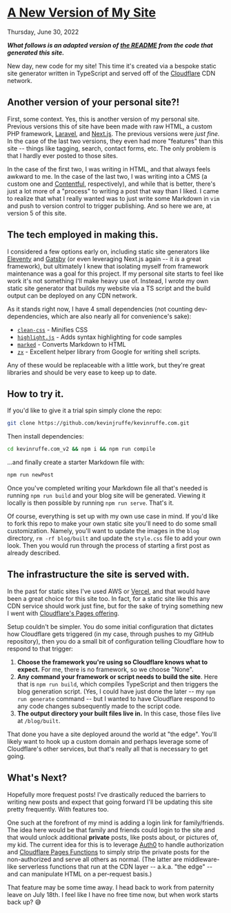 # [A New Version of My Site](/a-new-version-of-my-site)

<div class=post-date>Thursday, June 30, 2022</div>

**_What follows is an adapted version of [the README](https://github.com/kevinjruffe/kevinruffe.com#readme) from the code that generated this site._**

New day, new code for my site! This time it's created via a bespoke static site generator written in TypeScript and served off of the [Cloudflare](https://www.cloudflare.com/) CDN network.

## Another version of your personal site?!

First, some context. Yes, this is another version of my personal site. Previous versions this of site have been made with raw HTML, a custom PHP framework, [Laravel](https://laravel.com/), and [Next.js](https://nextjs.org/). The previous versions were _just fine._ In the case of the last two versions, they even had more "features" than this site -- things like tagging, search, contact forms, etc. The only problem is that I hardly ever posted to those sites.

In the case of the first two, I was writing in HTML, and that always feels awkward to me. In the case of the last two, I was writing into a CMS (a custom one and [Contentful](https://www.contentful.com/), respectively), and while that is better, there's just a lot more of a "process" to writing a post that way than I liked. I came to realize that what I really wanted was to just write some Markdown in `vim` and push to version control to trigger publishing. And so here we are, at version 5 of this site.

## The tech employed in making this.

I considered a few options early on, including static site generators like [Eleventy](https://www.11ty.dev/) and [Gatsby](https://www.gatsbyjs.com/) (or even leveraging Next.js again -- it _is_ a great framework), but ultimately I knew that isolating myself from framework maintenance was a goal for this project. If my personal site starts to feel like work it's not something I'll make heavy use of. Instead, I wrote my own static site generator that builds my website via a TS script and the build output can be deployed on any CDN network.

As it stands right now, I have 4 small dependencies (not counting dev-dependencies, which are also nearly all for convenience's sake):

- [`clean-css`](https://github.com/clean-css/clean-css#readme) - Minifies CSS
- [`highlight.js`](https://highlightjs.org/) - Adds syntax highlighting for code samples
- [`marked`](https://marked.js.org/) - Converts Markdown to HTML
- [`zx`](https://github.com/google/zx#readme) - Excellent helper library from Google for writing shell scripts.

Any of these would be replaceable with a little work, but they're great libraries and should be very ease to keep up to date.

## How to try it.

If you'd like to give it a trial spin simply clone the repo:

```bash
git clone https://github.com/kevinjruffe/kevinruffe.com.git
```

Then install dependencies:

```bash
cd kevinruffe.com_v2 && npm i && npm run compile
```

...and finally create a starter Markdown file with:

```bash
npm run newPost
```

Once you've completed writing your Markdown file all that's needed is running `npm run build` and your blog site will be generated. Viewing it locally is then possible by running `npm run serve`. That's it.

Of course, everything is set up with my own use case in mind. If you'd like to fork this repo to make your own static site you'll need to do some small customization. Namely, you'll want to update the images in the `blog` directory, `rm -rf blog/built` and update the `style.css` file to add your own look. Then you would run through the process of starting a first post as already described.

## The infrastructure the site is served with.

In the past for static sites I've used AWS or [Vercel](https://vercel.com/), and that would have been a great choice for this site too. In fact, for a static site like this any CDN service should work just fine, but for the sake of trying something new I went with [Cloudflare's Pages offering](https://pages.cloudflare.com/).

Setup couldn't be simpler. You do some initial configuration that dictates how Cloudflare gets triggered (in my case, through pushes to my GitHub repository), then you do a small bit of configuration telling Cloudflare how to respond to that trigger:

1. **Choose the framework you're using so Cloudflare knows what to expect.** For me, there is no framework, so we choose "None".
2. **Any command your framework or script needs to build the site**. Here that is `npm run build`, which compiles TypeScript and then triggers the blog generation script. (Yes, I could have just done the later -- my `npm run generate` command -- but I wanted to have Cloudflare respond to any code changes subsequently made to the script code.
3. **The output directory your built files live in.** In this case, those files live at `/blog/built`.

That done you have a site deployed around the world at "the edge". You'll likely want to hook up a custom domain and perhaps leverage some of Cloudflare's other services, but that's really all that is necessary to get going.

## What's Next?

Hopefully more frequest posts! I've drastically reduced the barriers to writing new posts and expect that going forward I'll be updating this site pretty frequently. With features too.

One such at the forefront of my mind is adding a login link for family/friends. The idea here would be that family and friends could login to the site and that would unlock additional **private** posts, like posts about, or pictures of, my kid. The current idea for this is to leverage [Auth0](https://auth0.com/) to handle authorization and [Cloudflare Pages Functions](https://developers.cloudflare.com/pages/platform/functions/) to simply strip the private posts for the non-authorized and serve all others as normal. (The latter are middleware-like serverless functions that run at the CDN layer -- a.k.a. "the edge" -- and can manipulate HTML on a per-request basis.)

That feature may be some time away. I head back to work from paternity leave on July 18th. I feel like I have no free time now, but when work starts back up? 😅
